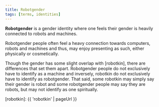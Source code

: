 ```yaml
---
title: Robotgender
tags: [terms, identities]
---
```


**Robotgender** is a gender identity where one feels their gender is heavily connected to robots and machines.

Robotgender people often feel a heavy connection towards computers, robots and machines and thus, may enjoy presenting as such, either physically or cosmetically.

Though the gender has some slight overlap with [robotkin], there are differences that set them apart. Robotgender people do not exclusively have to identify as a machine and inversely, robotkin do not exclusively have to identify as robotgender. That said, some robotkin may simply say their gender is robot and some robotgender people may say they are robots, but may not identify as one spiritually.

[robotkin]: {{ 'robotkin' | pageUrl }}
